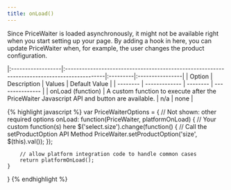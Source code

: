 ```yaml
---
title: onLoad()
---
```


Since PriceWaiter is loaded asynchronously, it might not be available right when you start setting up your page. By adding a hook in here, you can update PriceWaiter when, for example, the user changes the product configuration.

|:------------------|:--------------------------------------------------------------------------------------------|:---------|:----------------|
| Option            | Description                                                                                 | Values   | Default Value   |
| --------          | -------------                                                                               | -------- | --------------- |
| onLoad (function) | A custom function to execute after the PriceWaiter Javascript API and button are available. | n/a      | none            |

{% highlight javascript %}
var PriceWaiterOptions = {
    // Not shown: other required options
    onLoad: function(PriceWaiter, platformOnLoad) {
        // Your custom function(s) here
        $('select.size').change(function() {
            // Call the setProductOption API Method
            PriceWaiter.setProductOption('size', $(this).val());
        });

        // allow platform integration code to handle common cases
        return platformOnLoad();
    }
}
{% endhighlight %}

